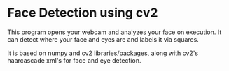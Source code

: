 # Face Detection using cv2

This program opens your webcam and analyzes your face on execution.  It can detect where your face and eyes are and labels it via squares.

It is based on numpy and cv2 libraries/packages, along with cv2's haarcascade xml's for face and eye detection.  
